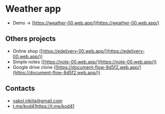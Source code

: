 # Weather app
+ Demo -> [https://weather-00.web.app/](https://weather-00.web.app/)

## Others projects
+ Online shop ([https://edelivery-00.web.app/](https://edelivery-00.web.app/))
+ Simple notes ([https://note-00.web.app/](https://note-00.web.app/))
+ Google drive clone ([https://document-flow-8d5f2.web.app/](https://document-flow-8d5f2.web.app/)) 

## Contacts
+ yakol.nikita@gmail.com
+ [t.me/kod41](https://t.me/kod41)https://t.me/kod41
